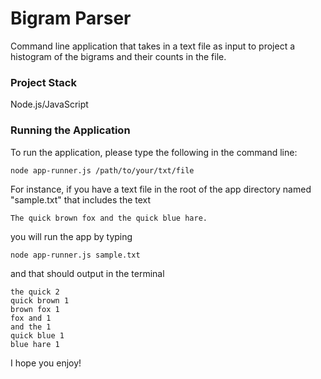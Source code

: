 # Bigram Parser

Command line application that takes in a text file as input to project a histogram of the bigrams and their counts in the file.

### Project Stack

Node.js/JavaScript

### Running the Application

To run the application, please type the following in the command line:
```
node app-runner.js /path/to/your/txt/file
```
For instance, if you have a text file in the root of the app directory named "sample.txt" that includes the text
```
The quick brown fox and the quick blue hare.
```
you will run the app by typing
```
node app-runner.js sample.txt
```
and that should output in the terminal
```
the quick 2
quick brown 1
brown fox 1
fox and 1
and the 1
quick blue 1
blue hare 1
```

I hope you enjoy!

